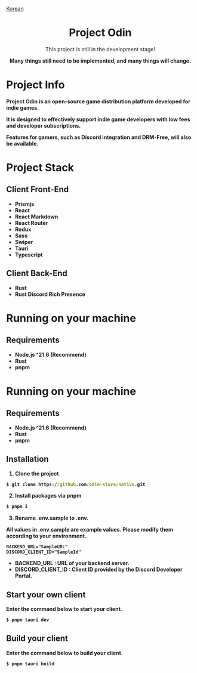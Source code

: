 [Korean](./documents/korean.md)

<div align="center">

# Project Odin

This project is still in the development stage!

<b>Many things still need to be implemented, and many things will change.<b/>

</div>

# Project Info

Project Odin is an open-source game distribution platform developed for indie games.

It is designed to effectively support indie game developers with low fees and developer subscriptions.

Features for gamers, such as Discord integration and DRM-Free, will also be available.

# Project Stack

## Client Front-End

- Prismjs
- React
- React Markdown
- React Router
- Redux
- Sass
- Swiper
- Tauri
- Typescript

## Client Back-End

- Rust
- Rust Discord Rich Presence

# Running on your machine

## Requirements

- Node.js ^21.6 (Recommend)
- Rust
- pnpm

# Running on your machine

## Requirements

- Node.js ^21.6 (Recommend)
- Rust
- pnpm

## Installation

1. Clone the project

```cmd
$ git clone https://github.com/odin-store/native.git
```

2. Install packages via pnpm

```cmd
$ pnpm i
```

3. Rename .env.sample to .env.

All values in .env.sample are example values. Please modify them according to your environment.

```env
BACKEND_URL="SampleURL"
DISCORD_CLIENT_ID="SampleId"
```

- BACKEND_URL : URL of your backend server.
- DISCORD_CLIENT_ID : Client ID provided by the Discord Developer Portal.

## Start your own client

Enter the command below to start your client.

```cmd
$ pnpm tauri dev
```

## Build your client

Enter the command below to build your client.

```cmd
$ pnpm tauri build
```
